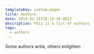 ```yaml
---
templateKey: custom-pages
title: Authors
date: 2019-01-15T20:15:39.801Z
description: This is a list of authors
tags:
  - authors
---
```

Some authors write, others enlighten
